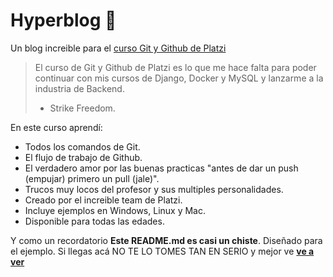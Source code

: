 # Hyperblog 💚
Un blog increible para el [curso Git y Github de Platzi](http://https://platzi.com/cursos/git-github/ "curso Git y Github de Platzi")
>El curso de Git y Github de Platzi es lo que me hace falta para poder continuar con mis cursos de Django, Docker y MySQL y lanzarme a la industria de Backend.
>- Strike Freedom.

En este curso aprendí:
- Todos los comandos de Git.
- El flujo de trabajo de Github.
- El verdadero amor por las buenas practicas "antes de dar un push (empujar) primero un pull (jale)".
- Trucos muy locos del profesor y sus multiples personalidades.
- Creado por el increible team de Platzi.
- Incluye ejemplos en Windows, Linux y Mac.
- Disponible para todas las edades.


Y como un recordatorio **Este README.md es casi un chiste**. Diseñado para el ejemplo. Si llegas acá NO TE LO TOMES TAN EN SERIO y mejor ve [**ve a ver**](http://https://platzi.com/clases/1557-git-github/19977-readmemd-es-una-excelente-practica/ "ve a ver")

